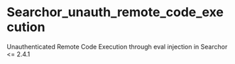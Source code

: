 # Searchor_unauth_remote_code_execution
Unauthenticated Remote Code Execution through eval injection in Searchor &lt;= 2.4.1
